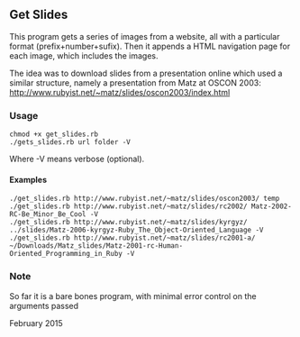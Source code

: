 ## Get Slides

This program gets a series of images from a website, all with a particular format (prefix+number+sufix). Then it appends a HTML navigation page for each image, which includes the images.

The idea was to download slides from a presentation online which used a similar structure, namely a presentation from Matz at OSCON 2003: <http://www.rubyist.net/~matz/slides/oscon2003/index.html>

### Usage

    chmod +x get_slides.rb
    ./gets_slides.rb url folder -V

Where -V means verbose (optional).

#### Examples

    ./get_slides.rb http://www.rubyist.net/~matz/slides/oscon2003/ temp
    ./get_slides.rb http://www.rubyist.net/~matz/slides/rc2002/ Matz-2002-RC-Be_Minor_Be_Cool -V
    ./get_slides.rb http://www.rubyist.net/~matz/slides/kyrgyz/ ../slides/Matz-2006-kyrgyz-Ruby_The_Object-Oriented_Language -V
    ./get_slides.rb http://www.rubyist.net/~matz/slides/rc2001-a/ ~/Downloads/Matz_slides/Matz-2001-rc-Human-Oriented_Programming_in_Ruby -V

### Note

  So far it is a bare bones program, with minimal error control on the arguments passed

February 2015
